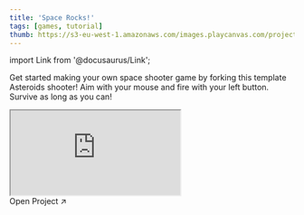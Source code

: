 ```yaml
---
title: 'Space Rocks!'
tags: [games, tutorial]
thumb: https://s3-eu-west-1.amazonaws.com/images.playcanvas.com/projects/12/1029772/10FC7E-image-75.jpg
---
```


import Link from '@docusaurus/Link';

Get started making your own space shooter game by forking this template Asteroids shooter! Aim with your mouse and fire with your left button. Survive as long as you can!

<div className="iframe-container">
    <iframe src="https://playcanv.as/p/cAFbOEtL/" title="Space Rocks!" allow="camera; microphone; xr-spatial-tracking; fullscreen" allowfullscreen></iframe>
</div>

<Link to='https://playcanvas.com/project/1029772/'>Open Project ↗</Link>
